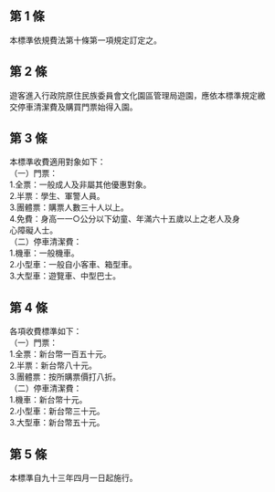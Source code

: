 第 1 條
-------
本標準依規費法第十條第一項規定訂定之。

第 2 條
-------
遊客進入行政院原住民族委員會文化園區管理局遊園，應依本標準規定繳  
交停車清潔費及購買門票始得入園。

第 3 條
-------
本標準收費適用對象如下：   
（一）門票：   
      1.全票：一般成人及非屬其他優惠對象。  
      2.半票：學生、軍警人員。  
      3.團體票：購票人數三十人以上。  
      4.免費：身高一一○公分以下幼童、年滿六十五歲以上之老人及身  
        心障礙人士。  
（二）停車清潔費：   
      1.機車：一般機車。  
      2.小型車：一般自小客車、箱型車。  
      3.大型車：遊覽車、中型巴士。

第 4 條
-------
各項收費標準如下：   
（一）門票：   
      1.全票：新台幣一百五十元。  
      2.半票：新台幣八十元。  
      3.團體票：按所購票價打八折。  
（二）停車清潔費：   
      1.機車：新台幣十元。  
      2.小型車：新台幣三十元。  
      3.大型車：新台幣五十元。

第 5 條
-------
本標準自九十三年四月一日起施行。

